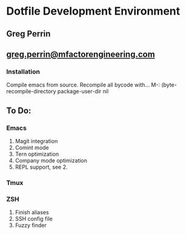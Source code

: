 # Dotfile Development Environment
## Greg Perrin
## greg.perrin@mfactorengineering.com

### Installation
Compile emacs from source.
Recompile all bycode with...
M-: (byte-recompile-directory package-user-dir nil

## To Do:
### Emacs
1. Magit integration
2. Comint mode
3. Tern optimization
4. Company mode optimization
5. REPL support, see 2.
### Tmux
### ZSH
1. Finish aliases
2. SSH config file
3. Fuzzy finder
